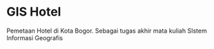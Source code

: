 # GIS Hotel
Pemetaan Hotel di Kota Bogor. Sebagai tugas akhir mata kuliah SIstem Informasi Geografis
